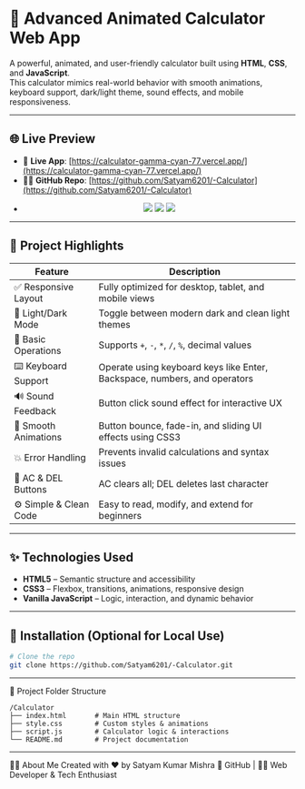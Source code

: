 # 🔢 Advanced Animated Calculator Web App

A powerful, animated, and user-friendly calculator built using **HTML**, **CSS**, and **JavaScript**.  
This calculator mimics real-world behavior with smooth animations, keyboard support, dark/light theme, sound effects, and mobile responsiveness.

---

## 🌐 Live Preview

- 🔗 **Live App**: [https://calculator-gamma-cyan-77.vercel.app/](https://calculator-gamma-cyan-77.vercel.app/)
- 🧑‍💻 **GitHub Repo**: [https://github.com/Satyam6201/-Calculator](https://github.com/Satyam6201/-Calculator)
- <p align="center">
  <a href="https://random-color-livid.vercel.app/" target="_blank"><img src="https://img.shields.io/badge/🔴 Live-Demo-green?style=for-the-badge" /></a>
  <a href="https://github.com/Satyam6201/Random-color" target="_blank"><img src="https://img.shields.io/badge/💻 Source-Code-blue?style=for-the-badge" /></a>
  <a href="https://www.linkedin.com/in/satyam-kumar-mishra-9bb980291/" target="_blank"><img src="https://img.shields.io/badge/📇 Connect-LinkedIn-0A66C2?style=for-the-badge&logo=linkedin" /></a>
</p>

---

## 🧠 Project Highlights

| Feature                    | Description                                                                 |
|---------------------------|-----------------------------------------------------------------------------|
| ✅ Responsive Layout       | Fully optimized for desktop, tablet, and mobile views                       |
| 🌙 Light/Dark Mode        | Toggle between modern dark and clean light themes                          |
| 🎯 Basic Operations        | Supports `+`, `-`, `*`, `/`, `%`, decimal values                           |
| ⌨️ Keyboard Support       | Operate using keyboard keys like Enter, Backspace, numbers, and operators  |
| 🔊 Sound Feedback         | Button click sound effect for interactive UX                                |
| 🔁 Smooth Animations       | Button bounce, fade-in, and sliding UI effects using CSS3                   |
| 💥 Error Handling         | Prevents invalid calculations and syntax issues                             |
| 🧼 AC & DEL Buttons       | AC clears all; DEL deletes last character                                   |
| ⚙️ Simple & Clean Code     | Easy to read, modify, and extend for beginners                              |

---

## ✨ Technologies Used

- **HTML5** – Semantic structure and accessibility
- **CSS3** – Flexbox, transitions, animations, responsive design
- **Vanilla JavaScript** – Logic, interaction, and dynamic behavior

---

## 🧪 Installation (Optional for Local Use)

```bash
# Clone the repo
git clone https://github.com/Satyam6201/-Calculator.git
```
---

📁 Project Folder Structure
```
/Calculator
├── index.html       # Main HTML structure
├── style.css        # Custom styles & animations
├── script.js        # Calculator logic & interactions
└── README.md        # Project documentation
```
---

🙋‍♂️ About Me
Created with ❤️ by Satyam Kumar Mishra
🔗 GitHub | 🧑‍🏫 Web Developer & Tech Enthusiast
